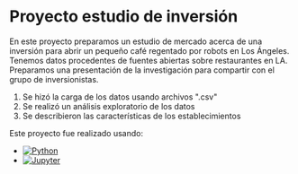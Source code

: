 # Proyecto estudio de inversión

En este proyecto preparamos un estudio de mercado acerca de una inversión para abrir un pequeño café regentado por robots en Los Ángeles. Tenemos datos procedentes de fuentes abiertas sobre restaurantes en LA.
Preparamos una presentación de la investigación para compartir con el grupo de inversionistas.

1. Se hizó la carga de los datos usando archivos ".csv"
2. Se realizó un análisis exploratorio de los datos
3. Se describieron las características de los establecimientos

Este proyecto fue realizado usando:
- [![Python](https://img.shields.io/badge/Python-yellow?style=for-the-badge&logo=python&logoColor=white&labelColor=101010)]()
- [![Jupyter](https://img.shields.io/badge/Jupyter_Notebook-F37626?style=for-the-badge&logo=jupyter&logoColor=F37626&labelColor=101010)]()
